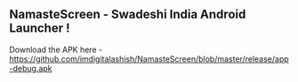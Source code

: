 ## NamasteScreen - Swadeshi India Android Launcher !


Download the APK here - https://github.com/imdigitalashish/NamasteScreen/blob/master/release/app-debug.apk
